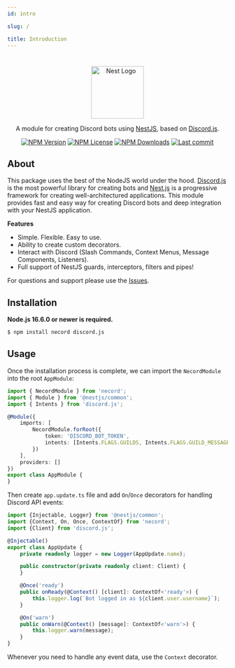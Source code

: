 ```yaml
---
id: intro

slug: /

title: Introduction
---
```


#

<p align="center">
  <a href="http://nestjs.com/" target="blank"><img src="https://nestjs.com/img/logo-small.svg" width="120" alt="Nest Logo" /></a>
</p>

<p align="center">
    A module for creating Discord bots using  <a href="https://nestjs.com/" target="_blank">NestJS</a>, based on <a href="https://discord.js.org/#/" target="_blank">Discord.js</a>.
</p>

<p align="center">
    <a href='https://img.shields.io/npm/v/necord'><img src="https://img.shields.io/npm/v/necord" alt="NPM Version" /></a>
    <a href='https://img.shields.io/npm/l/necord'><img src="https://img.shields.io/npm/l/necord" alt="NPM License" /></a>
    <a href='https://img.shields.io/npm/dm/necord'><img src="https://img.shields.io/npm/dm/necord" alt="NPM Downloads" /></a>
    <a href='https://img.shields.io/github/last-commit/SocketSomeone/necord'><img src="https://img.shields.io/github/last-commit/SocketSomeone/necord" alt="Last commit" /></a>
</p>

## About

This package uses the best of the NodeJS world under the hood. [Discord.js](https://github.com/discordjs/discord.js) is the most powerful
library for creating bots and [Nest.js](https://github.com/nestjs) is a progressive framework for creating well-architectured applications.
This module provides fast and easy way for creating Discord bots and deep integration with your NestJS application.

**Features**

- Simple. Flexible. Easy to use.
- Ability to create custom decorators.
- Interact with Discord (Slash Commands, Context Menus, Message Components, Listeners).
- Full support of NestJS guards, interceptors, filters and pipes!

For questions and support please use
the [Issues](https://github.com/SocketSomeone/necord/issues/new?assignees=&labels=question&template=question.yml).

## Installation

**Node.js 16.6.0 or newer is required.**

```bash npm2yarn
$ npm install necord discord.js
```

## Usage

Once the installation process is complete, we can import the `NecordModule` into the root `AppModule`:

```typescript
import { NecordModule } from 'necord';
import { Module } from '@nestjs/common';
import { Intents } from 'discord.js';

@Module({
    imports: [
        NecordModule.forRoot({
            token: 'DISCORD_BOT_TOKEN',
            intents: [Intents.FLAGS.GUILDS, Intents.FLAGS.GUILD_MESSAGES, Intents.FLAGS.DIRECT_MESSAGES]
        })
    ],
    providers: []
})
export class AppModule {
}
```

Then create `app.update.ts` file and add `On`/`Once` decorators for handling Discord API events:

```typescript
import {Injectable, Logger} from '@nestjs/common';
import {Context, On, Once, ContextOf} from 'necord';
import {Client} from 'discord.js';

@Injectable()
export class AppUpdate {
    private readonly logger = new Logger(AppUpdate.name);

    public constructor(private readonly client: Client) {
    }

    @Once('ready')
    public onReady(@Context() [client]: ContextOf<'ready'>) {
        this.logger.log(`Bot logged in as ${client.user.username}`);
    }

    @On('warn')
    public onWarn(@Context() [message]: ContextOf<'warn'>) {
        this.logger.warn(message);
    }
}
```

Whenever you need to handle any event data, use the `Context` decorator.
